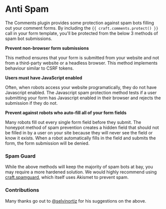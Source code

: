 # Anti Spam

The Comments plugin provides some protection against spam bots filling out your comment forms. By including the `{{ craft.comments.protect() }}` call in your form template, you'll be protected from the below 3 methods of spam bot submissions.

**Prevent non-browser form submissions**

This method ensures that your form is submitted from your website and not from a third-party website or a headless browser. This method implements behaviour similar to CSRF tokens.

**Users must have JavaScript enabled**

Often, when robots access your website programatically, they do not have Javascript enabled. The Javascript spam protection method tests if a user submitting your form has Javascript enabled in their browser and rejects the submission if they do not.

**Prevent against robots who auto-fill all of your form fields**

Many robots fill out every single form field before they submit. The honeypot method of spam prevention creates a hidden field that should not be filled in by a user on your site because they will never see the field or know it exists. When a robot automatically fills in the field and submits the form, the form submission will be denied.

### Spam Guard

While the above methods will keep the majority of spam bots at bay, you may require a more hardened solution. We would highly recommend using [craft.spamguard](https://github.com/selvinortiz/craft.spamguard), which itself uses Akismet to prevent spam.

### Contributions

Many thanks go out to [@selvinortiz](https://github.com/selvinortiz) for his suggestions on the above.